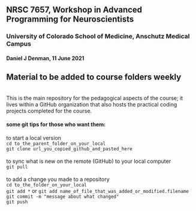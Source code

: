 ## NRSC 7657, Workshop in Advanced Programming for Neuroscientists
### University of Colorado School of Medicine, Anschutz Medical Campus
#### Daniel J Denman, 11 June 2021

## Material to be added to course folders weekly
<br>This is the main repository for the pedagogical aspects of the course; it lives within a GitHub organization that also hosts the practical coding projects completed for the course. <br>

#### some git tips for those who want them:
to start a local version<br>
`cd to_the_parent_folder_on_your_local`<br>
`git clone url_you_copied_github_and_pasted_here`<br>
<br>
to sync what is new on the remote (GitHub) to your local computer<br>
`git pull` <br>
<br>
to add a change you made to a repository<br>
`cd to_the_folder_on_your_local`<br>
`git add *` or `git add name_of_file_that_was_added_or_modified.filename`<br>
`git commit -m "message about what changed"`<br>
`git push`<br>



